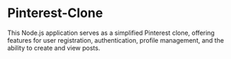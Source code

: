 # Pinterest-Clone
This Node.js application serves as a simplified Pinterest clone, offering features for user registration, authentication, profile management, and the ability to create and view posts.
